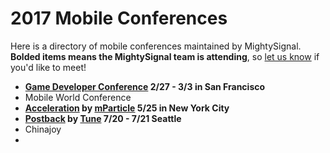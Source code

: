 # 2017 Mobile Conferences
Here is a directory of mobile conferences maintained by MightySignal. **Bolded items means the MightySignal team is attending**, so [let us know](https://mightysignal.com/#contact) if you'd like to meet!

- **[Game Developer Conference](http://www.gdconf.com/) 2/27 - 3/3 in San Francisco**
- Mobile World Conference
- **[Acceleration](https://www.acceleration2017.com/) by [mParticle](mparticle.com) 5/25 in New York City**
- **[Postback](https://postback2017.splashthat.com/) by [Tune](https://www.tune.com/) 7/20 - 7/21 Seattle**
- Chinajoy
- 

